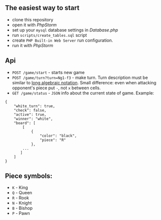 ## The easiest way to start
* clone this repository
* open it with *PhpStorm*
* set up your `mysql` database settings in *Database.php*
* run `scripts/create_tables.sql` script
* create `PHP Built-in Web Server` run configuration.
* run it with *PhpStorm*

## Api
* `POST /game/start` - starts new game
* `POST /game/turn?turn=Ng1-f3` - make turn. Turn description must be similar to [long algebraic notation](https://en.wikipedia.org/wiki/Chess_notation). Small difference: even when attacking opponent's piece put `-`, not `x` between cells.
* `GET /game/status` -  `JSON` info about the current state of game. Example: 
```
{
    "white_turn": true,
    "check": false,
    "active": true,
    "winner": "white",
    "board": [
        [
            {
                "color": "black",
                "piece": "R"
            },
        ...
       ]
    ]
}
```

## Piece symbols:
* `K` - King
* `Q` - Queen
* `R` - Rook
* `N` - Knight
* `B` - Bishop
* `P` - Pawn
    
